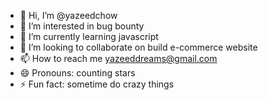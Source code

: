 - 👋 Hi, I’m @yazeedchow
- 👀 I’m interested in bug bounty
- 🌱 I’m currently learning javascript
- 💞️ I’m looking to collaborate on build e-commerce website
- 📫 How to reach me yazeeddreams@gmail.com
- 😄 Pronouns: counting stars
- ⚡ Fun fact: sometime do crazy things

<!---
yazeedchow/yazeedchow is a ✨ bug bounty specialist ✨ repository because its `README.md` (this file) appears on your GitHub profile.
You can click the Preview link to take a look at your changes.
--->
